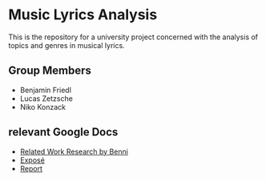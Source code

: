 # Music Lyrics Analysis
This is the repository for a university project concerned with the analysis of topics and genres in musical lyrics.

## Group Members
- Benjamin Friedl
- Lucas Zetzsche
- Niko Konzack

## relevant Google Docs
- [Related Work Research by Benni](https://docs.google.com/document/d/1XkB2PUi41m8xSHwKV4A1WJt_vSmpYZz3HQNbC8-7DtE/edit?usp=sharing)
- [Exposé](https://docs.google.com/document/d/1AczENNDyfwCcLOYNv9aaydoOmXIZzp_6TA2wHQJBBIo/edit?usp=sharing)
- [Report](https://docs.google.com/document/d/1e3ctZo6M0IjHZe9mHxl18Q1JnGbPd_KeX7WZyeo2Glw/edit?usp=sharing)